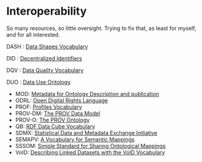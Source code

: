 # Interoperability

So many resources, so little oversight. Trying to fix that, as least for myself, and for all interested.

DASH
 : [Data Shapes Vocabulary](https://datashapes.org/dash#)
 
DID
: [Decentralized Identifiers](https://www.w3.org/TR/did-core/)

DQV
: [Data Quality Vocabulary](https://www.w3.org/TR/vocab-dqv/)

DUO
: [Data Use Ontology](https://obofoundry.org/ontology/duo.html)

* MOD: [Metadata for Ontology Description and publication](https://www.isibang.ac.in/ns/mod/index.html)
* ODRL: [Open Digital Rights Language](https://www.w3.org/TR/odrl-model/)
* PROF: [Profiles Vocabulary](https://www.w3.org/TR/dx-prof/)
* PROV-DM: [The PROV Data Model](https://www.w3.org/TR/prov-dm/)
* PROV-O: [The PROV Ontology](https://www.w3.org/TR/2013/REC-prov-o-20130430/)
* QB: [RDF Data Cube Vocabulary](https://www.w3.org/TR/vocab-data-cube/)
* SDMX: [Statistical Data and Metadata Exchange Initiative](http://sdmx.org/)
* SEMAPV: [A Vocabulary for Semantic Mappings](https://mapping-commons.github.io/semantic-mapping-vocabulary/)
* SSSOM: [Simple Standard for Sharing Ontological Mappings](https://mapping-commons.github.io/sssom/spec/)
* VoID: [Describing Linked Datasets with the VoID Vocabulary](https://www.w3.org/TR/void/)

